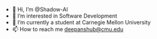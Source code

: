 - 👋 Hi, I’m @Shadow-AI
- 👀 I’m interested in Software Development
- 🌱 I’m currently a student at Carnegie Mellon University
- 📫 How to reach me deepanshub@cmu.edu

<!---
Shadow-AI/Shadow-AI is a ✨ special ✨ repository because its `README.md` (this file) appears on your GitHub profile.
You can click the Preview link to take a look at your changes.
--->
